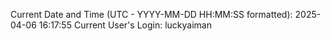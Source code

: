 Current Date and Time (UTC - YYYY-MM-DD HH:MM:SS formatted): 2025-04-06 16:17:55
Current User's Login: luckyaiman
